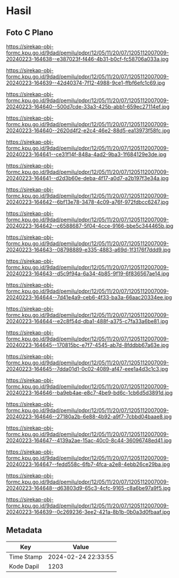 # Hasil

## Foto C Plano

https://sirekap-obj-formc.kpu.go.id/9dad/pemilu/pdpr/12/05/11/20/07/1205112007009-20240223-164638--e387023f-f446-4b31-b0cf-fc58706a033a.jpg

https://sirekap-obj-formc.kpu.go.id/9dad/pemilu/pdpr/12/05/11/20/07/1205112007009-20240223-164639--42d40374-7f12-4988-9ce1-ffbf6efc1c69.jpg

https://sirekap-obj-formc.kpu.go.id/9dad/pemilu/pdpr/12/05/11/20/07/1205112007009-20240223-164640--500d7cde-33a3-425b-abb1-659ec27114ef.jpg

https://sirekap-obj-formc.kpu.go.id/9dad/pemilu/pdpr/12/05/11/20/07/1205112007009-20240223-164640--2620d4f2-e2c4-46e2-88d5-ea13973f58fc.jpg

https://sirekap-obj-formc.kpu.go.id/9dad/pemilu/pdpr/12/05/11/20/07/1205112007009-20240223-164641--ce31f14f-848a-4ad2-9ba3-1f684129e3de.jpg

https://sirekap-obj-formc.kpu.go.id/9dad/pemilu/pdpr/12/05/11/20/07/1205112007009-20240223-164641--d2d3b60e-deba-4f17-a0d7-a2b197f3e34a.jpg

https://sirekap-obj-formc.kpu.go.id/9dad/pemilu/pdpr/12/05/11/20/07/1205112007009-20240223-164642--6bf13e78-3478-4c09-a76f-972fdbcc6247.jpg

https://sirekap-obj-formc.kpu.go.id/9dad/pemilu/pdpr/12/05/11/20/07/1205112007009-20240223-164642--c6588687-5f04-4cce-9166-bbe5c344465b.jpg

https://sirekap-obj-formc.kpu.go.id/9dad/pemilu/pdpr/12/05/11/20/07/1205112007009-20240223-164643--08798889-e335-4883-a69d-1f3176f7ddd9.jpg

https://sirekap-obj-formc.kpu.go.id/9dad/pemilu/pdpr/12/05/11/20/07/1205112007009-20240223-164643--d5c9f94a-6a34-4b85-9f19-6f836567ae14.jpg

https://sirekap-obj-formc.kpu.go.id/9dad/pemilu/pdpr/12/05/11/20/07/1205112007009-20240223-164644--7d41e4a9-ceb6-4f33-ba3a-66aac20334ee.jpg

https://sirekap-obj-formc.kpu.go.id/9dad/pemilu/pdpr/12/05/11/20/07/1205112007009-20240223-164644--e2c8f54d-dba1-488f-a375-c7fa33a6be81.jpg

https://sirekap-obj-formc.kpu.go.id/9dad/pemilu/pdpr/12/05/11/20/07/1205112007009-20240223-164645--170815bc-e7f7-4545-ab7d-8fddbb67a63e.jpg

https://sirekap-obj-formc.kpu.go.id/9dad/pemilu/pdpr/12/05/11/20/07/1205112007009-20240223-164645--7dda01d1-0c02-4089-af47-eee1a4d3c1c3.jpg

https://sirekap-obj-formc.kpu.go.id/9dad/pemilu/pdpr/12/05/11/20/07/1205112007009-20240223-164646--ba9eb4ae-e8c7-4be9-bd6c-1cb6d5d3891d.jpg

https://sirekap-obj-formc.kpu.go.id/9dad/pemilu/pdpr/12/05/11/20/07/1205112007009-20240223-164646--27180a2b-6e88-4b92-a9f7-7cbbd04baae8.jpg

https://sirekap-obj-formc.kpu.go.id/9dad/pemilu/pdpr/12/05/11/20/07/1205112007009-20240223-164647--4139a2ae-15ac-40c0-8c44-36096748ed41.jpg

https://sirekap-obj-formc.kpu.go.id/9dad/pemilu/pdpr/12/05/11/20/07/1205112007009-20240223-164647--fedd558c-6fb7-4fca-a2e8-4ebb26ce29ba.jpg

https://sirekap-obj-formc.kpu.go.id/9dad/pemilu/pdpr/12/05/11/20/07/1205112007009-20240223-164648--d63803d9-65c3-4cfc-9165-c8a6be97a9f5.jpg

https://sirekap-obj-formc.kpu.go.id/9dad/pemilu/pdpr/12/05/11/20/07/1205112007009-20240223-164639--0c269236-3ee2-421a-8b1b-0b0a3d0fbaaf.jpg


## Metadata

| Key        | Value               |
| ---------- | ------------------- |
| Time Stamp | 2024-02-24 22:33:55 |
| Kode Dapil | 1203                |




